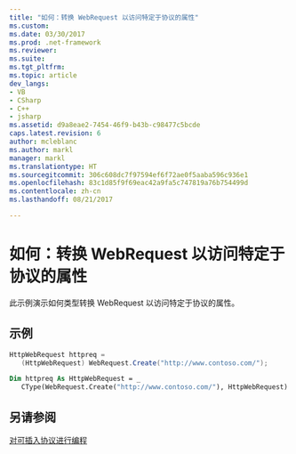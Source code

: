 ```yaml
---
title: "如何：转换 WebRequest 以访问特定于协议的属性"
ms.custom: 
ms.date: 03/30/2017
ms.prod: .net-framework
ms.reviewer: 
ms.suite: 
ms.tgt_pltfrm: 
ms.topic: article
dev_langs:
- VB
- CSharp
- C++
- jsharp
ms.assetid: d9a8eae2-7454-46f9-b43b-c98477c5bcde
caps.latest.revision: 6
author: mcleblanc
ms.author: markl
manager: markl
ms.translationtype: HT
ms.sourcegitcommit: 306c608dc7f97594ef6f72ae0f5aaba596c936e1
ms.openlocfilehash: 83c1d85f9f69eac42a9fa5c747819a76b754499d
ms.contentlocale: zh-cn
ms.lasthandoff: 08/21/2017

---
```

# 如何：转换 WebRequest 以访问特定于协议的属性
此示例演示如何类型转换 WebRequest 以访问特定于协议的属性。  
  
## 示例  
  
```csharp  
HttpWebRequest httpreq =   
   (HttpWebRequest) WebRequest.Create("http://www.contoso.com/");  
```  
  
```vb  
Dim httpreq As HttpWebRequest = _  
   CType(WebRequest.Create("http://www.contoso.com/"), HttpWebRequest)  
```  
  
## 另请参阅  
 [对可插入协议进行编程](../../../docs/framework/network-programming/programming-pluggable-protocols.md)

